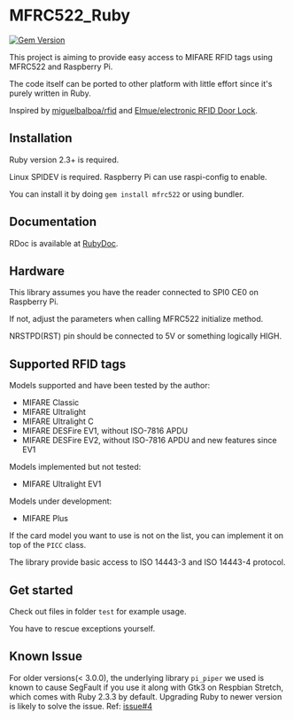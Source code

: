 # MFRC522_Ruby

[![Gem Version](https://badge.fury.io/rb/mfrc522.svg)](https://badge.fury.io/rb/mfrc522)

This project is aiming to provide easy access to MIFARE RFID tags using MFRC522 and Raspberry Pi.

The code itself can be ported to other platform with little effort since it's purely written in Ruby.

Inspired by [miguelbalboa/rfid](https://github.com/miguelbalboa/rfid) and [Elmue/electronic RFID Door Lock](http://www.codeproject.com/Articles/1096861/DIY-electronic-RFID-Door-Lock-with-Battery-Backup).

## Installation

Ruby version 2.3+ is required.

Linux SPIDEV is required. Raspberry Pi can use raspi-config to enable.

You can install it by doing `gem install mfrc522` or using bundler.

## Documentation

RDoc is available at [RubyDoc](http://www.rubydoc.info/github/atitan/MFRC522_Ruby/master).

## Hardware

This library assumes you have the reader connected to SPI0 CE0 on Raspberry Pi.

If not, adjust the parameters when calling MFRC522 initialize method.

NRSTPD(RST) pin should be connected to 5V or something logically HIGH.

## Supported RFID tags

Models supported and have been tested by the author:

*   MIFARE Classic
*   MIFARE Ultralight
*   MIFARE Ultralight C
*   MIFARE DESFire EV1, without ISO-7816 APDU
*   MIFARE DESFire EV2, without ISO-7816 APDU and new features since EV1

Models implemented but not tested:

*   MIFARE Ultralight EV1

Models under development:

*   MIFARE Plus

If the card model you want to use is not on the list, you can implement it on top of the `PICC` class.

The library provide basic access to ISO 14443-3 and ISO 14443-4 protocol.

## Get started

Check out files in folder `test` for example usage.

You have to rescue exceptions yourself.

## Known Issue

For older versions(< 3.0.0), the underlying library `pi_piper` we used is known to cause SegFault if you use it along with Gtk3 on Respbian Stretch, which comes with Ruby 2.3.3 by default. Upgrading Ruby to newer version is likely to solve the issue. Ref: [issue#4](https://github.com/atitan/MFRC522_Ruby/issues/4)
